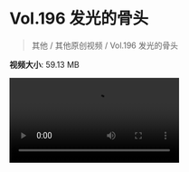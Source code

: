 # Vol.196 发光的骨头

> 其他 / 其他原创视频 / Vol.196 发光的骨头

**视频大小**: 59.13 MB

<div class="video"><video src="https://file.hsyhx.top/archive/混乱博物馆/Vol/196.mp4" controls preload>🤔 您的浏览器不支持 video 标签</video></div>